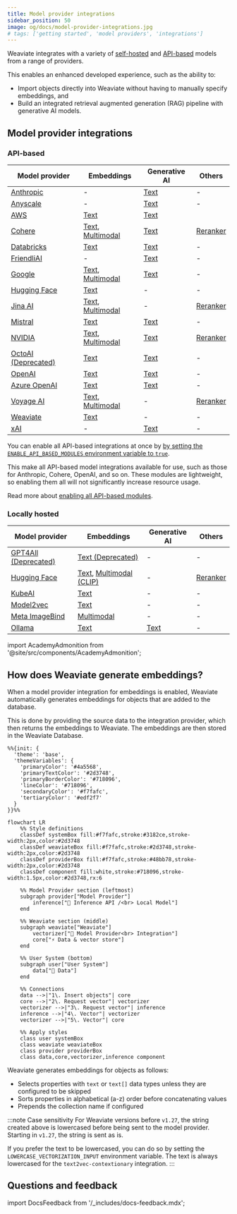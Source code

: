 ```yaml
---
title: Model provider integrations
sidebar_position: 50
image: og/docs/model-provider-integrations.jpg
# tags: ['getting started', 'model providers', 'integrations']
---
```


Weaviate integrates with a variety of [self-hosted](#locally-hosted) and [API-based](#api-based) models from a range of providers.

This enables an enhanced developed experience, such as the ability to:

- Import objects directly into Weaviate without having to manually specify embeddings, and
- Build an integrated retrieval augmented generation (RAG) pipeline with generative AI models.

## Model provider integrations

### API-based

| Model provider                           | Embeddings                                                                          | Generative AI                        | Others                             |
| ---------------------------------------- | ----------------------------------------------------------------------------------- | ------------------------------------ | ---------------------------------- |
| [Anthropic](./anthropic/index.md)        | -                                                                                   | [Text](./anthropic/generative.md)    | -                                  |
| [Anyscale](./anyscale/index.md)          | -                                                                                   | [Text](./anyscale/generative.md)     | -                                  |
| [AWS](./aws/index.md)                    | [Text](./aws/embeddings.md)                                                         | [Text](./aws/generative.md)          |
| [Cohere](./cohere/index.md)              | [Text](./cohere/embeddings.md), [Multimodal](./cohere/embeddings-multimodal.md)     | [Text](./cohere/generative.md)       | [Reranker](./cohere/reranker.md)   |
| [Databricks](./databricks/index.md)      | [Text](./databricks/embeddings.md)                                                  | [Text](./databricks/generative.md)   | -                                  |
| [FriendliAI](./friendliai/index.md)      | -                                                                                   | [Text](./friendliai/generative.md)   | -                                  |
| [Google](./google/index.md)              | [Text](./google/embeddings.md), [Multimodal](./google/embeddings-multimodal.md)     | [Text](./google/generative.md)       | -                                  |
| [Hugging Face](./huggingface/index.md)   | [Text](./huggingface/embeddings.md)                                                 | -                                    | -                                  |
| [Jina AI](./jinaai/index.md)             | [Text](./jinaai/embeddings.md), [Multimodal](./jinaai/embeddings-multimodal.md)     | -                                    | [Reranker](./jinaai/reranker.md)   |
| [Mistral](./mistral/index.md)            | [Text](./mistral/embeddings.md)                                                     | [Text](./mistral/generative.md)      | -                                  |
| [NVIDIA](./nvidia/index.md)              | [Text](./nvidia/embeddings.md), [Multimodal](./nvidia/embeddings-multimodal.md)     | [Text](./nvidia/generative.md)       | [Reranker](./nvidia/reranker.md)   |
| [OctoAI (Deprecated)](./octoai/index.md) | [Text](./octoai/embeddings.md)                                                      | [Text](./octoai/generative.md)       | -                                  |
| [OpenAI](./openai/index.md)              | [Text](./openai/embeddings.md)                                                      | [Text](./openai/generative.md)       | -                                  |
| [Azure OpenAI](./openai-azure/index.md)  | [Text](./openai-azure/embeddings.md)                                                | [Text](./openai-azure/generative.md) | -                                  |
| [Voyage AI](./voyageai/index.md)         | [Text](./voyageai/embeddings.md), [Multimodal](./voyageai/embeddings-multimodal.md) | -                                    | [Reranker](./voyageai/reranker.md) |
| [Weaviate](./weaviate/index.md)          | [Text](./weaviate/embeddings.md)                                                    | -                                    | -                                  |
| [xAI](./xai/index.md)                    | -                                                                                   | [Text](./xai/generative.md)          | -                                  |

You can enable all API-based integrations at once by [by setting the `ENABLE_API_BASED_MODULES` environment variable to `true`](../configuration/modules.md#enable-all-api-based-modules).

This make all API-based model integrations available for use, such as those for Anthropic, Cohere, OpenAI, and so on. These modules are lightweight, so enabling them all will not significantly increase resource usage.

Read more about [enabling all API-based modules](../configuration/modules.md#enable-all-api-based-modules).

### Locally hosted

| Model provider                             | Embeddings                                                                                         | Generative AI                  | Others                                 |
| ------------------------------------------ | -------------------------------------------------------------------------------------------------- | ------------------------------ | -------------------------------------- |
| [GPT4All (Deprecated)](./gpt4all/index.md) | [Text (Deprecated)](./gpt4all/embeddings.md)                                                       | -                              | -                                      |
| [Hugging Face](./transformers/index.md)    | [Text](./transformers/embeddings.md), [Multimodal (CLIP)](./transformers/embeddings-multimodal.md) | -                              | [Reranker](./transformers/reranker.md) |
| [KubeAI](./kubeai/index.md)                | [Text](./kubeai/embeddings.md)                                                                     | -                              | -                                      |
| [Model2vec](./model2vec/index.md)          | [Text](./model2vec/embeddings.md)                                                                  | -                              | -                                      |
| [Meta ImageBind](./imagebind/index.md)     | [Multimodal](./imagebind/embeddings-multimodal.md)                                                 | -                              | -                                      |
| [Ollama](./ollama/index.md)                | [Text](./ollama/embeddings.md)                                                                     | [Text](./ollama/generative.md) | -                                      |

import AcademyAdmonition from '@site/src/components/AcademyAdmonition';

<AcademyAdmonition 
  courseId="embedding-model-evaluation"
/>

## How does Weaviate generate embeddings?

When a model provider integration for embeddings is enabled, Weaviate automatically generates embeddings for objects that are added to the database.

This is done by providing the source data to the integration provider, which then returns the embeddings to Weaviate. The embeddings are then stored in the Weaviate Database.

```mermaid
%%{init: {
  'theme': 'base',
  'themeVariables': {
    'primaryColor': '#4a5568',
    'primaryTextColor': '#2d3748',
    'primaryBorderColor': '#718096',
    'lineColor': '#718096',
    'secondaryColor': '#f7fafc',
    'tertiaryColor': '#edf2f7'
  }
}}%%

flowchart LR
    %% Style definitions
    classDef systemBox fill:#f7fafc,stroke:#3182ce,stroke-width:2px,color:#2d3748
    classDef weaviateBox fill:#f7fafc,stroke:#2d3748,stroke-width:2px,color:#2d3748
    classDef providerBox fill:#f7fafc,stroke:#48bb78,stroke-width:2px,color:#2d3748
    classDef component fill:white,stroke:#718096,stroke-width:1.5px,color:#2d3748,rx:6

    %% Model Provider section (leftmost)
    subgraph provider["Model Provider"]
        inference["🤖 Inference API /<br> Local Model"]
    end

    %% Weaviate section (middle)
    subgraph weaviate["Weaviate"]
        vectorizer["🔌 Model Provider<br> Integration"]
        core["⚡️ Data & vector store"]
    end

    %% User System (bottom)
    subgraph user["User System"]
        data["📄 Data"]
    end

    %% Connections
    data -->|"1\. Insert objects"| core
    core -->|"2\. Request vector"| vectorizer
    vectorizer -->|"3\. Request vector"| inference
    inference -->|"4\. Vector"| vectorizer
    vectorizer -->|"5\. Vector"| core

    %% Apply styles
    class user systemBox
    class weaviate weaviateBox
    class provider providerBox
    class data,core,vectorizer,inference component
```

Weaviate generates embeddings for objects as follows:

- Selects properties with `text` or `text[]` data types unless they are configured to be skipped
- Sorts properties in alphabetical (a-z) order before concatenating values
- Prepends the collection name if configured

:::note Case sensitivity
For Weaviate versions before `v1.27`, the string created above is lowercased before being sent to the model provider. Starting in `v1.27`, the string is sent as is.

If you prefer the text to be lowercased, you can do so by setting the `LOWERCASE_VECTORIZATION_INPUT` environment variable.
The text is always lowercased for the `text2vec-contextionary` integration.
:::

## Questions and feedback

import DocsFeedback from '/\_includes/docs-feedback.mdx';

<DocsFeedback/>
